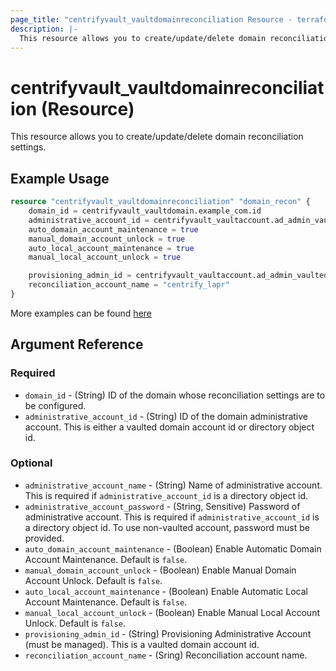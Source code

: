```yaml
---
page_title: "centrifyvault_vaultdomainreconciliation Resource - terraform-provider-centrifyvault"
description: |-
  This resource allows you to create/update/delete domain reconciliation settings.
---
```


# centrifyvault_vaultdomainreconciliation (Resource)

This resource allows you to create/update/delete domain reconciliation settings.

## Example Usage

```terraform
resource "centrifyvault_vaultdomainreconciliation" "domain_recon" {
    domain_id = centrifyvault_vaultdomain.example_com.id
    administrative_account_id = centrifyvault_vaultaccount.ad_admin_vaulted.id
    auto_domain_account_maintenance = true
    manual_domain_account_unlock = true
    auto_local_account_maintenance = true
    manual_local_account_unlock = true

    provisioning_admin_id = centrifyvault_vaultaccount.ad_admin_vaulted.id
    reconciliation_account_name = "centrify_lapr"
}
```

More examples can be found [here](../../examples/centrifyvault_vaultdomainreconciliation/)

## Argument Reference

### Required

- `domain_id` - (String) ID of the domain whose reconciliation settings are to be configured.
- `administrative_account_id` - (String) ID of the domain administrative account. This is either a vaulted domain account id or directory object id.

### Optional

- `administrative_account_name` - (String) Name of administrative account. This is required if `administrative_account_id` is a directory object id.
- `administrative_account_password` - (String, Sensitive) Password of administrative account. This is required if `administrative_account_id` is a directory object id. To use non-vaulted account, password must be provided.
- `auto_domain_account_maintenance` - (Boolean) Enable Automatic Domain Account Maintenance. Default is `false`.
- `manual_domain_account_unlock` - (Boolean) Enable Manual Domain Account Unlock. Default is `false`.
- `auto_local_account_maintenance` - (Boolean) Enable Automatic Local Account Maintenance. Default is `false`.
- `manual_local_account_unlock` - (Boolean) Enable Manual Local Account Unlock. Default is `false`.
- `provisioning_admin_id` - (String) Provisioning Administrative Account (must be managed). This is a vaulted domain account id.
- `reconciliation_account_name` - (Sring) Reconciliation account name.
